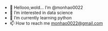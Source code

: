 - 👋 Hellooo,wold... I’m @monhao0022
- 👀 I’m interested in  data science
- 🌱 I’m currently learning  python
- 📫 How to reach me  monhao0022@gmail.com


<!---
monhao0022/monhao0022 is a ✨ special ✨ repository because its `README.md` (this file) appears on your GitHub profile.
You can click the Preview link to take a look at your changes.
--->
